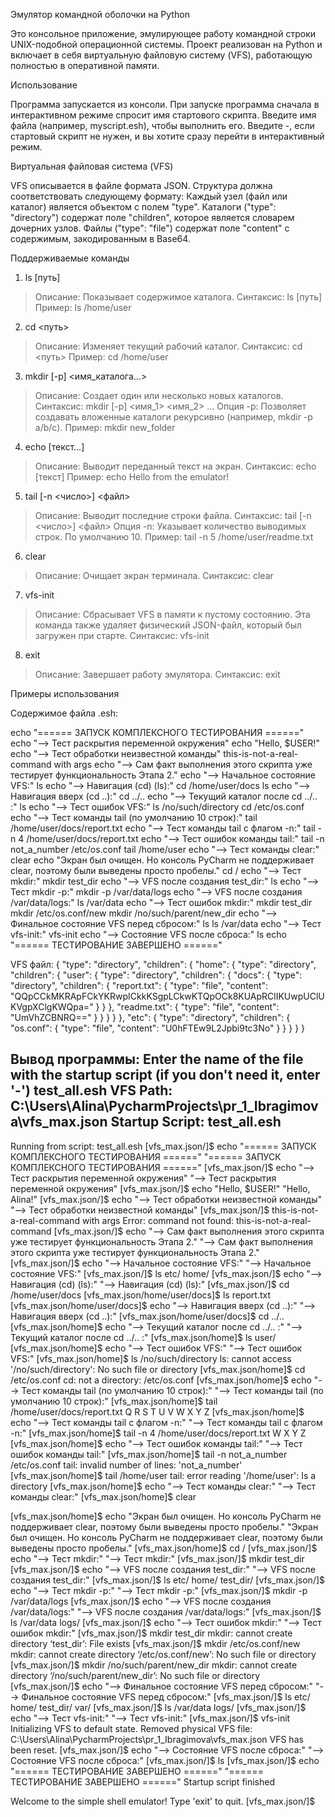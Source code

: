 Эмулятор командной оболочки на Python

Это консольное приложение, эмулирующее работу командной строки UNIX-подобной операционной системы. Проект реализован на Python и включает в себя виртуальную файловую систему (VFS), работающую полностью в оперативной памяти.

Использование

Программа запускается из консоли.
При запуске программа сначала в интерактивном режиме спросит имя стартового скрипта.
Введите имя файла (например, myscript.esh), чтобы выполнить его.
Введите -, если стартовый скрипт не нужен, и вы хотите сразу перейти в интерактивный режим.


Виртуальная файловая система (VFS)

VFS описывается в файле формата JSON. Структура должна соответствовать следующему формату:
Каждый узел (файл или каталог) является объектом с полем "type".
Каталоги ("type": "directory") содержат поле "children", которое является словарем дочерних узлов.
Файлы ("type": "file") содержат поле "content" с содержимым, закодированным в Base64.

Поддерживаемые команды
1) ls [путь]

> Описание: Показывает содержимое каталога.
> Синтаксис: ls [путь]
> Пример: ls /home/user

2) cd <путь>

> Описание: Изменяет текущий рабочий каталог.
> Синтаксис: cd <путь>
> Пример: cd /home/user

3) mkdir [-p] <имя_каталога...>

> Описание: Создает один или несколько новых каталогов.
> Синтаксис: mkdir [-p] <имя_1> <имя_2> ...
> Опция -p: Позволяет создавать вложенные каталоги рекурсивно (например, mkdir -p a/b/c).
> Пример: mkdir new_folder

4) echo [текст...]

> Описание: Выводит переданный текст на экран.
> Синтаксис: echo [текст]
> Пример: echo Hello from the emulator!

5) tail [-n <число>] <файл>

> Описание: Выводит последние строки файла.
> Синтаксис: tail [-n <число>] <файл>
> Опция -n: Указывает количество выводимых строк. По умолчанию 10.
> Пример: tail -n 5 /home/user/readme.txt

6) clear

> Описание: Очищает экран терминала.
> Синтаксис: clear

7) vfs-init

> Описание: Сбрасывает VFS в памяти к пустому состоянию.
> Эта команда также удаляет физический JSON-файл, который был загружен при старте.
> Синтаксис: vfs-init

8) exit

> Описание: Завершает работу эмулятора.
> Синтаксис: exit

Примеры использования

Содержимое файла .esh:

echo "====== ЗАПУСК КОМПЛЕКСНОГО ТЕСТИРОВАНИЯ ======"
echo "--> Тест раскрытия переменной окружения"
echo "Hello, $USER!"
echo "--> Тест обработки неизвестной команды"
this-is-not-a-real-command with args
echo "--> Сам факт выполнения этого скрипта уже тестирует функциональность Этапа 2."
echo "--> Начальное состояние VFS:"
ls
echo "--> Навигация (cd) (ls):"
cd /home/user/docs
ls
echo "--> Навигация вверх (cd ..):"
cd ../..
echo "--> Текущий каталог после cd ../.. :"
ls
echo "--> Тест ошибок VFS:"
ls /no/such/directory
cd /etc/os.conf
echo "--> Тест команды tail (по умолчанию 10 строк):"
tail /home/user/docs/report.txt
echo "--> Тест команды tail с флагом -n:"
tail -n 4 /home/user/docs/report.txt
echo "--> Тест ошибок команды tail:"
tail -n not_a_number /etc/os.conf
tail /home/user
echo "--> Тест команды clear:"
clear
echo "Экран был очищен. Но консоль PyCharm не поддерживает clear, поэтому были выведены просто пробелы."
cd /
echo "--> Тест mkdir:"
mkdir test_dir
echo "--> VFS после создания test_dir:"
ls
echo "--> Тест mkdir -p:"
mkdir -p /var/data/logs
echo "--> VFS после создания /var/data/logs:"
ls /var/data
echo "--> Тест ошибок mkdir:"
mkdir test_dir
mkdir /etc/os.conf/new
mkdir /no/such/parent/new_dir
echo "--> Финальное состояние VFS перед сбросом:"
ls
ls /var/data
echo "--> Тест vfs-init:"
vfs-init
echo "--> Состояние VFS после сброса:"
ls
echo "====== ТЕСТИРОВАНИЕ ЗАВЕРШЕНО ======"

VFS файл:
{
  "type": "directory",
  "children": {
    "home": {
      "type": "directory",
      "children": {
        "user": {
          "type": "directory",
          "children": {
            "docs": {
              "type": "directory",
              "children": {
                "report.txt": {
                  "type": "file",
                  "content": "QQpCCkMKRApFCkYKRwpICkkKSgpLCkwKTQpOCk8KUApRClIKUwpUClUKVgpXClgKWQpa="
                }
              }
            },
            "readme.txt": {
              "type": "file",
              "content": "UmVhZCBNRQ=="
            }
          }
        }
      }
    },
    "etc": {
      "type": "directory",
      "children": {
        "os.conf": {
          "type": "file",
          "content": "U0hFTEw9L2Jpbi9tc3No"
        }
      }
    }
  }
}

Вывод программы:
Enter the name of the file with the startup script (if you don't need it, enter
'-')
test_all.esh
VFS Path: C:\Users\Alina\PycharmProjects\pr_1_Ibragimova\vfs_max.json
Startup Script: test_all.esh
--------------------------------------------------
Running from script: test_all.esh
[vfs_max.json/]$ echo "====== ЗАПУСК КОМПЛЕКСНОГО ТЕСТИРОВАНИЯ ======"
"====== ЗАПУСК КОМПЛЕКСНОГО ТЕСТИРОВАНИЯ ======"
[vfs_max.json/]$ echo "--> Тест раскрытия переменной окружения"
"--> Тест раскрытия переменной окружения"
[vfs_max.json/]$ echo "Hello, $USER!"
"Hello, Alina!"
[vfs_max.json/]$ echo "--> Тест обработки неизвестной команды"
"--> Тест обработки неизвестной команды"
[vfs_max.json/]$ this-is-not-a-real-command with args
Error: command not found: this-is-not-a-real-command
[vfs_max.json/]$ echo "--> Сам факт выполнения этого скрипта уже тестирует функциональность Этапа 2."
"--> Сам факт выполнения этого скрипта уже тестирует функциональность Этапа 2."
[vfs_max.json/]$ echo "--> Начальное состояние VFS:"
"--> Начальное состояние VFS:"
[vfs_max.json/]$ ls
etc/
home/
[vfs_max.json/]$ echo "--> Навигация (cd) (ls):"
"--> Навигация (cd) (ls):"
[vfs_max.json/]$ cd /home/user/docs
[vfs_max.json/home/user/docs]$ ls
report.txt
[vfs_max.json/home/user/docs]$ echo "--> Навигация вверх (cd ..):"
"--> Навигация вверх (cd ..):"
[vfs_max.json/home/user/docs]$ cd ../..
[vfs_max.json/home]$ echo "--> Текущий каталог после cd ../.. :"
"--> Текущий каталог после cd ../.. :"
[vfs_max.json/home]$ ls
user/
[vfs_max.json/home]$ echo "--> Тест ошибок VFS:"
"--> Тест ошибок VFS:"
[vfs_max.json/home]$ ls /no/such/directory
ls: cannot access '/no/such/directory': No such file or directory
[vfs_max.json/home]$ cd /etc/os.conf
cd: not a directory: /etc/os.conf
[vfs_max.json/home]$ echo "--> Тест команды tail (по умолчанию 10 строк):"
"--> Тест команды tail (по умолчанию 10 строк):"
[vfs_max.json/home]$ tail /home/user/docs/report.txt
Q
R
S
T
U
V
W
X
Y
Z
[vfs_max.json/home]$ echo "--> Тест команды tail с флагом -n:"
"--> Тест команды tail с флагом -n:"
[vfs_max.json/home]$ tail -n 4 /home/user/docs/report.txt
W
X
Y
Z
[vfs_max.json/home]$ echo "--> Тест ошибок команды tail:"
"--> Тест ошибок команды tail:"
[vfs_max.json/home]$ tail -n not_a_number /etc/os.conf
tail: invalid number of lines: 'not_a_number'
[vfs_max.json/home]$ tail /home/user
tail: error reading '/home/user': Is a directory
[vfs_max.json/home]$ echo "--> Тест команды clear:"
"--> Тест команды clear:"
[vfs_max.json/home]$ clear



















































[vfs_max.json/home]$ echo "Экран был очищен. Но консоль PyCharm не поддерживает clear, поэтому были выведены просто пробелы."
"Экран был очищен. Но консоль PyCharm не поддерживает clear, поэтому были выведены просто пробелы."
[vfs_max.json/home]$ cd /
[vfs_max.json/]$ echo "--> Тест mkdir:"
"--> Тест mkdir:"
[vfs_max.json/]$ mkdir test_dir
[vfs_max.json/]$ echo "--> VFS после создания test_dir:"
"--> VFS после создания test_dir:"
[vfs_max.json/]$ ls
etc/
home/
test_dir/
[vfs_max.json/]$ echo "--> Тест mkdir -p:"
"--> Тест mkdir -p:"
[vfs_max.json/]$ mkdir -p /var/data/logs
[vfs_max.json/]$ echo "--> VFS после создания /var/data/logs:"
"--> VFS после создания /var/data/logs:"
[vfs_max.json/]$ ls /var/data
logs/
[vfs_max.json/]$ echo "--> Тест ошибок mkdir:"
"--> Тест ошибок mkdir:"
[vfs_max.json/]$ mkdir test_dir
mkdir: cannot create directory ‘test_dir’: File exists
[vfs_max.json/]$ mkdir /etc/os.conf/new
mkdir: cannot create directory ‘/etc/os.conf/new’: No such file or directory
[vfs_max.json/]$ mkdir /no/such/parent/new_dir
mkdir: cannot create directory ‘/no/such/parent/new_dir’: No such file or directory
[vfs_max.json/]$ echo "--> Финальное состояние VFS перед сбросом:"
"--> Финальное состояние VFS перед сбросом:"
[vfs_max.json/]$ ls
etc/
home/
test_dir/
var/
[vfs_max.json/]$ ls /var/data
logs/
[vfs_max.json/]$ echo "--> Тест vfs-init:"
"--> Тест vfs-init:"
[vfs_max.json/]$ vfs-init
Initializing VFS to default state.
Removed physical VFS file: C:\Users\Alina\PycharmProjects\pr_1_Ibragimova\vfs_max.json
VFS has been reset.
[vfs_max.json/]$ echo "--> Состояние VFS после сброса:"
"--> Состояние VFS после сброса:"
[vfs_max.json/]$ ls
[vfs_max.json/]$ echo "====== ТЕСТИРОВАНИЕ ЗАВЕРШЕНО ======"
"====== ТЕСТИРОВАНИЕ ЗАВЕРШЕНО ======"
Startup script finished

Welcome to the simple shell emulator! Type 'exit' to quit.
[vfs_max.json/]$
